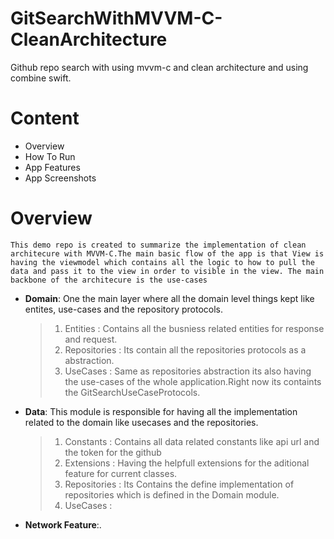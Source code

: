 # GitSearchWithMVVM-C-CleanArchitecture
Github repo search with using mvvm-c and clean architecture and using combine swift.

# Content


 * Overview
 * How To Run
 * App Features
 * App Screenshots

 # Overview
    This demo repo is created to summarize the implementation of clean architecure with MVVM-C.The main basic flow of the app is that View is having the viewmodel which contains all the logic to how to pull the data and pass it to the view in order to visible in the view. The main backbone of the architecure is the use-cases 
 
 * **Domain**: One the main layer where all the domain level things kept like entites, use-cases and the repository protocols.
   > 1. Entities : Contains all the busniess related entities for response and request.
   > 2. Repositories : Its contain all the repositories protocols as a abstraction.
   > 3. UseCases : Same as repositories abstraction its also having the use-cases of the whole application.Right now its containts the GitSearchUseCaseProtocols.
 
 * **Data**: This module is responsible for having all the implementation related to the domain like usecases and the repositories.
   > 1. Constants : Contains all data related constants like api url and the token for the github
   > 2. Extensions : Having the helpfull extensions for the aditional feature for current classes.
   > 4. Repositories : Its Contains the define implementation of repositories which is defined in the Domain module.
   > 5. UseCases : 
 
  * **Network Feature**:.
 
 
 
 
